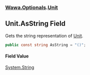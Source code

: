 ### [Wawa.Optionals](Wawa.Optionals.md 'Wawa.Optionals').[Unit](Unit.md 'Wawa.Optionals.Unit')

## Unit.AsString Field

Gets the string representation of [Unit](Unit.md 'Wawa.Optionals.Unit').

```csharp
public const string AsString = "()";
```

#### Field Value
[System.String](https://docs.microsoft.com/en-us/dotnet/api/System.String 'System.String')